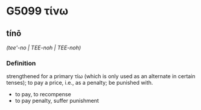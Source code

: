 # G5099 τίνω

## tínō

_(tee'-no | TEE-noh | TEE-noh)_

### Definition

strengthened for a primary τίω (which is only used as an alternate in certain tenses); to pay a price, i.e., as a penalty; be punished with.

- to pay, to recompense
- to pay penalty, suffer punishment

